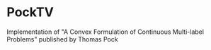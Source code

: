 PockTV
======

Implementation of "A Convex Formulation of Continuous Multi-label Problems" published by Thomas Pock
